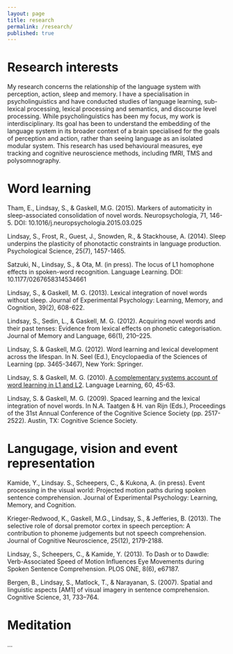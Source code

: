 ```yaml
---
layout: page
title: research
permalink: /research/
published: true
---
```


# Research interests

My research concerns the relationship of the language system with perception, action, sleep and memory. I have a specialisation in psycholinguistics and have conducted studies of language learning, sub-lexical processing, lexical processing and semantics, and discourse level processing. While psycholinguistics has been my focus, my work is interdisciplinary. Its goal has been to understand the embedding of the language system in its broader context of a brain specialised for the goals of perception and action, rather than seeing language as an isolated modular system. This research has used behavioural measures, eye tracking and cognitive neuroscience methods, including fMRI, TMS and polysomnography.

# Word learning
Tham, E., Lindsay, S., & Gaskell, M.G. (2015). Markers of automaticity in sleep-associated consolidation of novel words. Neuropsychologia, 71, 146-5. DOI: 10.1016/j.neuropsychologia.2015.03.025

Lindsay, S., Frost, R., Guest, J., Snowden, R., & Stackhouse, A. (2014). Sleep underpins the plasticity of phonotactic constraints in language production. Psychological Science, 25(7), 1457-1465.

Satzuki, N., Lindsay, S., & Ota, M. (in press). The locus of L1 homophone effects in spoken-word recognition. Language Learning. DOI: 10.1177/0267658314534661

Lindsay, S., & Gaskell, M. G. (2013). Lexical integration of novel words without sleep. Journal of Experimental Psychology: Learning, Memory, and Cognition, 39(2), 608-622.

Lindsay, S., Sedin, L., & Gaskell, M. G. (2012). Acquiring novel words and their past tenses: Evidence from lexical effects on phonetic categorisation. Journal of Memory and Language, 66(1), 210–225.

Lindsay, S. & Gaskell, M.G. (2012). Word learning and lexical development across the lifespan. In N. Seel (Ed.), Encyclopaedia of the Sciences of Learning (pp. 3465-3467), New York: Springer.

Lindsay, S. & Gaskell, M. G. (2010). [A complementary systems account of word learning in L1 and L2](https://dl.dropboxusercontent.com/u/2241767/papers/j.1467-9922.2010.00600.x.pdf). Language Learning, 60, 45-63.

Lindsay, S. & Gaskell, M. G. (2009). Spaced learning and the lexical integration of novel words. In N.A. Taatgen & H. van Rijn (Eds.), Proceedings of the 31st Annual Conference of the Cognitive Science Society (pp. 2517-2522). Austin, TX: Cognitive Science Society.

# Langugage, vision and event representation
Kamide, Y., Lindsay. S., Scheepers, C., & Kukona, A. (in press).  Event processing in the visual world: Projected motion paths during spoken sentence comprehension. Journal of Experimental Psychology: Learning, Memory, and Cognition.

Krieger-Redwood, K., Gaskell, M.G., Lindsay, S., & Jefferies, B. (2013). The selective role of dorsal premotor cortex in speech perception: A contribution to phoneme judgements but not speech comprehension. Journal of Cognitive Neuroscience, 25(12), 2179-2188.

Lindsay, S., Scheepers, C., & Kamide, Y. (2013). To Dash or to Dawdle: Verb-Associated Speed of Motion Influences Eye Movements during Spoken Sentence Comprehension. PLOS ONE, 8(6), e67187.

Bergen, B., Lindsay, S., Matlock, T., & Narayanan, S. (2007). Spatial and linguistic aspects [AM1] of visual imagery in sentence comprehension. Cognitive Science, 31, 733–764.

# Meditation

...
